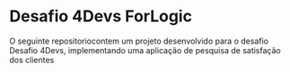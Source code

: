 # Desafio 4Devs ForLogic

O seguinte repositoriocontem um projeto desenvolvido para o desafio Desafio 4Devs, implementando uma aplicação de pesquisa de satisfação dos clientes
